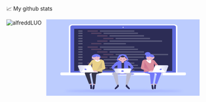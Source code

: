 📈 My github stats
<p> <img align="left" src="https://github-readme-stats.vercel.app/api?username=alfreddLUO&show_icons=true&theme=gotham" alt="alfreddLUO" />
<img align="right" alt="GIF" src="code.gif" width="400" height="200" />
</p>

